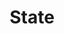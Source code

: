 ---
title: State
#linkTitle: OpenSearch 링크 제목
description: 상태 관리하기 
#type: docs
weight: 1
#no_list: true
#main_menu: true
#content_type: concept
---